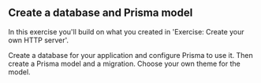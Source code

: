## Create a database and Prisma model ##

In this exercise you'll build on what you created in 'Exercise: Create your own HTTP server'.

Create a database for your application and configure Prisma to use it. Then create a Prisma model and a migration. Choose your own theme for the model.